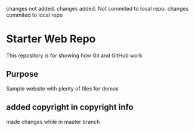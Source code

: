 changes not added.
changes added. Not commited to lcoal repo.
changes commited to local repo
# Starter Web Repo

This repository is for showing how Git and GitHub work

## Purpose

Sample website with plenty of files for demos

## added copyright in copyright info

made changes while in master branch

